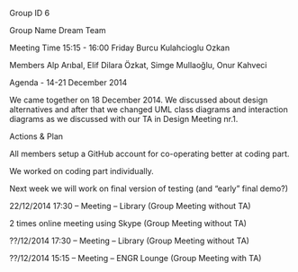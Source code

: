 Group ID
6

Group Name
Dream Team

Meeting Time
15:15 - 16:00 Friday Burcu Kulahcioglu Ozkan

Members
Alp Arıbal, Elif Dilara Özkat, Simge Mullaoğlu, Onur Kahveci

Agenda - 14-21 December 2014

We came together on 18 December 2014.  We discussed about design alternatives and after that we changed UML class diagrams and interaction diagrams as we discussed with our TA in Design Meeting nr.1.

Actions & Plan

All members setup a GitHub account for co-operating better at coding part. 

We worked on coding part individually.

Next week we will work on final version of testing (and “early” final demo?)


22/12/2014 17:30 – Meeting – Library (Group Meeting without TA)

2 times online meeting using Skype (Group Meeting without TA)

??/12/2014 17:30 – Meeting – Library (Group Meeting without TA)

??/12/2014 15:15 – Meeting – ENGR Lounge (Group Meeting with TA)

